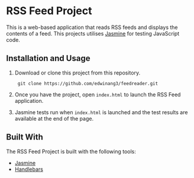 # RSS Feed Project

This is a web-based application that reads RSS feeds and displays the contents of a feed. This projects utilises [Jasmine](https://jasmine.github.io/) for testing JavaScript code.

## Installation and Usage

1. Download or clone this project from this repository.
    
        git clone https://github.com/edwinang3/feedreader.git
    
2. Once you have the project, open `index.html` to launch the RSS Feed application.

3. Jasmine tests run when `index.html` is launched and the test results are available at the end of the page.


## Built With
The RSS Feed Project is built with the following tools:

* [Jasmine](https://jasmine.github.io/)
* [Handlebars](https://handlebarsjs.com/)
